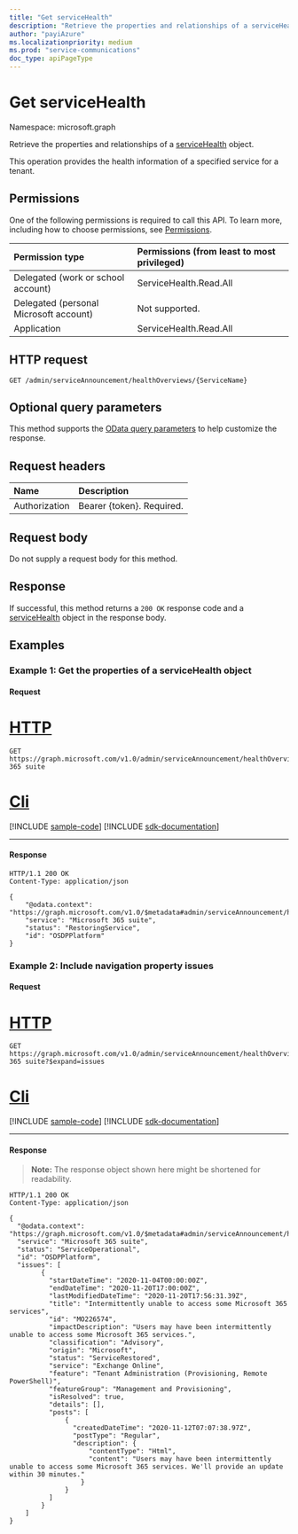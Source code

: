 ```yaml
---
title: "Get serviceHealth"
description: "Retrieve the properties and relationships of a serviceHealth object."
author: "payiAzure"
ms.localizationpriority: medium
ms.prod: "service-communications"
doc_type: apiPageType
---
```


# Get serviceHealth
Namespace: microsoft.graph

Retrieve the properties and relationships of a [serviceHealth](../resources/servicehealth.md) object.

This operation provides the health information of a specified service for a tenant.

## Permissions
One of the following permissions is required to call this API. To learn more, including how to choose permissions, see [Permissions](/graph/permissions-reference).

|Permission type|Permissions (from least to most privileged)|
|:---|:---|
|Delegated (work or school account)|ServiceHealth.Read.All|
|Delegated (personal Microsoft account)|Not supported.|
|Application|ServiceHealth.Read.All|

## HTTP request

<!-- {
  "blockType": "ignored"
}
-->

``` http
GET /admin/serviceAnnouncement/healthOverviews/{ServiceName}
```

## Optional query parameters
This method supports the [OData query parameters](/graph/query-parameters) to help customize the response.

## Request headers
|Name|Description|
|:---|:---|
|Authorization|Bearer {token}. Required.|

## Request body
Do not supply a request body for this method.

## Response

If successful, this method returns a `200 OK` response code and a [serviceHealth](../resources/servicehealth.md) object in the response body.

## Examples

### Example 1: Get the properties of a serviceHealth object

#### Request


# [HTTP](#tab/http)
<!-- {
  "blockType": "request",
  "sampleKeys": ["Microsoft 365 suite"],
  "name": "get_servicehealth"
}
-->

``` http
GET https://graph.microsoft.com/v1.0/admin/serviceAnnouncement/healthOverviews/Microsoft 365 suite
```

# [Cli](#tab/cli)
[!INCLUDE [sample-code](../includes/snippets/cli/get-servicehealth-cli-snippets.md)]
[!INCLUDE [sdk-documentation](../includes/snippets/snippets-sdk-documentation-link.md)]

---

#### Response
<!-- {
  "blockType": "response",
  "truncated": true,
  "@odata.type": "microsoft.graph.serviceHealth"
}
-->

``` http
HTTP/1.1 200 OK
Content-Type: application/json

{
    "@odata.context": "https://graph.microsoft.com/v1.0/$metadata#admin/serviceAnnouncement/healthOverviews/$entity",
    "service": "Microsoft 365 suite",
    "status": "RestoringService",
    "id": "OSDPPlatform"
}
```

### Example 2: Include navigation property issues

#### Request


# [HTTP](#tab/http)
<!-- {
  "blockType": "request",
  "sampleKeys": ["Microsoft 365 suite"],
  "name": "get_servicehealth_with_issues"
}
-->

``` http
GET https://graph.microsoft.com/v1.0/admin/serviceAnnouncement/healthOverviews/Microsoft 365 suite?$expand=issues
```

# [Cli](#tab/cli)
[!INCLUDE [sample-code](../includes/snippets/cli/get-servicehealth-with-issues-cli-snippets.md)]
[!INCLUDE [sdk-documentation](../includes/snippets/snippets-sdk-documentation-link.md)]

---

#### Response
>**Note:** The response object shown here might be shortened for readability.
<!-- {
  "blockType": "response",
  "truncated": true,
  "@odata.type": "microsoft.graph.serviceHealth"
}
-->

``` http
HTTP/1.1 200 OK
Content-Type: application/json

{
  "@odata.context": "https://graph.microsoft.com/v1.0/$metadata#admin/serviceAnnouncement/healthOverviews(issues())/$entity",
  "service": "Microsoft 365 suite",
  "status": "ServiceOperational",
  "id": "OSDPPlatform",
  "issues": [
        {
          "startDateTime": "2020-11-04T00:00:00Z",
          "endDateTime": "2020-11-20T17:00:00Z",
          "lastModifiedDateTime": "2020-11-20T17:56:31.39Z",
          "title": "Intermittently unable to access some Microsoft 365 services",
          "id": "MO226574",
          "impactDescription": "Users may have been intermittently unable to access some Microsoft 365 services.",
          "classification": "Advisory",
          "origin": "Microsoft",
          "status": "ServiceRestored",
          "service": "Exchange Online",
          "feature": "Tenant Administration (Provisioning, Remote PowerShell)",
          "featureGroup": "Management and Provisioning",
          "isResolved": true,
          "details": [],
          "posts": [
              {
                "createdDateTime": "2020-11-12T07:07:38.97Z",
                "postType": "Regular",
                "description": {
                    "contentType": "Html",
                    "content": "Users may have been intermittently unable to access some Microsoft 365 services. We'll provide an update within 30 minutes."
                  }
              }
          ]
        }
    ]
}
```
